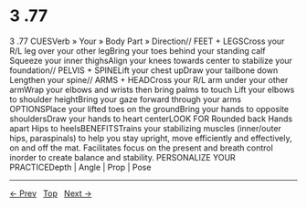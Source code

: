 # 3 .77

3 .77
CUESVerb » Your » Body Part » Direction// FEET + LEGSCross your R/L leg over your other legBring your toes behind your standing calf Squeeze your inner thighsAlign your knees towards center to stabilize your foundation// PELVIS + SPINELift your chest upDraw your tailbone down Lengthen your spine// ARMS + HEADCross your R/L arm under your other armWrap your elbows and wrists then bring palms to touch Lift your elbows to shoulder heightBring your gaze forward through your arms
OPTIONSPlace your lifted toes on the groundBring your hands to opposite shouldersDraw your hands to heart centerLOOK FOR Rounded back Hands apart Hips to heelsBENEFITSTrains your stabilizing muscles (inner/outer hips, paraspinals) to help you stay upright, move efficiently and effectively, on and off the mat. Facilitates focus on the present and breath control inorder to create balance and stability.
PERSONALIZE YOUR PRACTICEDepth | Angle | Prop | Pose


---
[← Prev](/pages/page-127.md) &nbsp; [Top](/index.md) &nbsp; [Next →](/pages/page-129.md)
